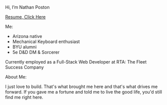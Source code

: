 Hi, I’m Nathan Poston


[Resume, Click Here](https://docs.google.com/document/d/1cYxxhOMbTk2lERa-PXHZ7je21tMozdYg5Lrk2kcvXsc/edit?usp=sharing)

Me:
- Arizona native
- Mechanical Keyboard enthusiast
- BYU alumni
- 5e D&D DM & Sorcerer

Currently employed as a Full-Stack Web Developer at RTA: The Fleet Success Company

About Me:

I just love to build. That's what brought me here and that's what drives me forward.
If you gave me a fortune and told me to live the good life, you'd still find me right here.

